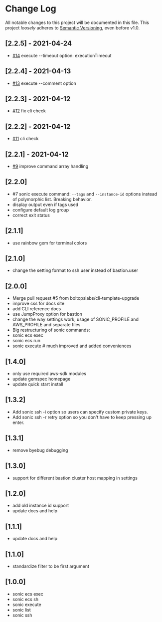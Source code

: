 # Change Log

All notable changes to this project will be documented in this file.
This project *loosely* adheres to [Semantic Versioning](http://semver.org/), even before v1.0.

## [2.2.5] - 2021-04-24
- [#14](https://github.com/boltops-tools/sonic/pull/14) execute --timeout option: executionTimeout

## [2.2.4] - 2021-04-13
- [#13](https://github.com/boltops-tools/sonic/pull/13) execute --comment option

## [2.2.3] - 2021-04-12
- [#12](https://github.com/boltops-tools/sonic/pull/12) fix cli check

## [2.2.2] - 2021-04-12
- [#11](https://github.com/boltops-tools/sonic/pull/11) cli check

## [2.2.1] - 2021-04-12
- [#9](https://github.com/boltops-tools/sonic/pull/9) improve command array handling

## [2.2.0]
- #7 sonic execute command: `--tags` and `--instance-id` options instead of polymorphic list. Breaking behavior.
- display output even if tags used
- configure default log group
- correct exit status

## [2.1.1]
- use rainbow gem for terminal colors

## [2.1.0]
- change the setting format to ssh.user instead of bastion.user

## [2.0.0]
- Merge pull request #5 from boltopslabs/cli-template-upgrade
- improve css for docs site
- add CLI reference docs
- use JumpProxy option for bastion
- change the way settings work, usage of SONIC_PROFILE and AWS_PROFILE and separate files
- Big restructuring of sonic commands:
- sonic ecs exec
- sonic ecs run
- sonic execute # much improved and added conveniences

## [1.4.0]
- only use required aws-sdk modules
- update gemspec homepage
- update quick start install

## [1.3.2]
- Add sonic ssh -i option so users can specify custom private keys.
- Add sonic ssh -r retry option so you don't have to keep pressing up enter.

## [1.3.1]
- remove byebug debugging

## [1.3.0]
- support for different bastion cluster host mapping in settings

## [1.2.0]
- add old instance id support
- update docs and help

## [1.1.1]
- update docs and help

## [1.1.0]
- standardize filter to be first argument

## [1.0.0]
- sonic ecs exec
- sonic ecs sh
- sonic execute
- sonic list
- sonic ssh
